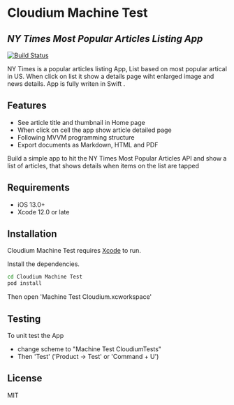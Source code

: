 # Cloudium Machine Test
## _NY Times Most Popular Articles Listing App_


[![Build Status](https://travis-ci.org/joemccann/dillinger.svg?branch=master)](https://travis-ci.org/joemccann/dillinger)

NY Times is a popular articles listing App, List based on most popular artical in US. When click on list it show a details page wiht enlarged image and news details. App is fully writen in Swift .

## Features

- See article title and thumbnail in Home page 
- When click on cell the app show article detailed page  
- Following MVVM programming structure
- Export documents as Markdown, HTML and PDF

Build a simple app to hit the NY Times Most Popular Articles API and show a list of articles, that shows details when items on the list are tapped


## Requirements

- iOS 13.0+
- Xcode 12.0 or late

## Installation

Cloudium Machine Test requires [Xcode](https://apps.apple.com/in/app/xcode/id497799835?mt=12) to run.

Install the dependencies.

```sh
cd Cloudium Machine Test
pod install
```
Then open 'Machine Test Cloudium.xcworkspace'

## Testing
 To unit test the App
 - change scheme to "Machine Test CloudiumTests"
 - Then 'Test' ('Product -> Test' or 'Command + U')


## License

MIT

